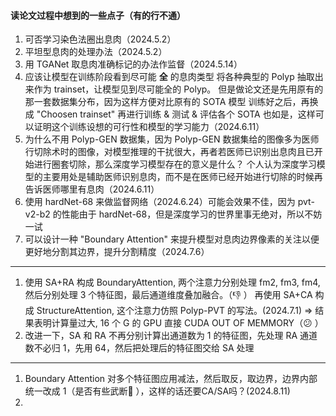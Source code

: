 #### 读论文过程中想到的一些点子（有的行不通）

1. 可否学习染色法圈出息肉（2024.5.2）
2. 平坦型息肉的处理办法（2024.5.2）
3. 用 TGANet 取息肉准确标记的办法作监督（2024.5.14）
4. 应该让模型在训练阶段看到尽可能 **全** 的息肉类型
   将各种典型的 Polyp 抽取出来作为 trainset，让模型见到尽可能全的 Polyp。
   但是做论文还是先用原有的那一套数据集分布，因为这样方便对比原有的 SOTA 模型
   训练好之后，再换成 "Choosen trainset" 再进行训练 & 测试 & 评估各个 SOTA 也如是，这样可以证明这个训练设想的可行性和模型的学习能力（2024.6.11）
5. 为什么不用 Polyp-GEN 数据集，因为 Polyp-GEN 数据集给的图像多为医师行切除术时的图像，对模型推理的干扰很大，再者若医师已识别出息肉且已开始进行圈套切除，那么深度学习模型存在的意义是什么？
   个人认为深度学习模型的主要用处是辅助医师识别息肉，而不是在医师已经开始进行切除的时候再告诉医师哪里有息肉（2024.6.11）
6. 使用 hardNet-68 来做监督网络（2024.6.24）可能会效果不佳，因为 pvt-v2-b2 的性能由于 hardNet-68，但是深度学习的世界里事无绝对，所以不妨一试
7. 可以设计一种 "Boundary Attention" 来提升模型对息肉边界像素的关注以便更好地分割其边界，提升分割精度（2024.7.6）

---

1. 使用 SA+RA 构成 BoundaryAttention, 两个注意力分别处理 fm2, fm3, fm4, 然后分别处理 3 个特征图，最后通道维度叠加融合。（👎 ）
   再使用 SA+CA 构成 StructureAttention, 这个注意力仿照 Polyp-PVT 的写法。(2024.7.1)
   => 结果表明计算量过大, 16 个 G 的 GPU 直接 CUDA OUT OF MEMMORY（😕 ）
2. 改进一下，SA 和 RA 不再分别计算出通道数为 1 的特征图，先处理 RA 通道数不必归 1，先用 64，然后把处理后的特征图交给 SA 处理

---

1. Boundary Attention 对多个特征图应用减法，然后取反，取边界，边界内部统一改成 1（是否有些武断👀️ ），这样的话还要CA/SA吗？(2024.8.11)
2.